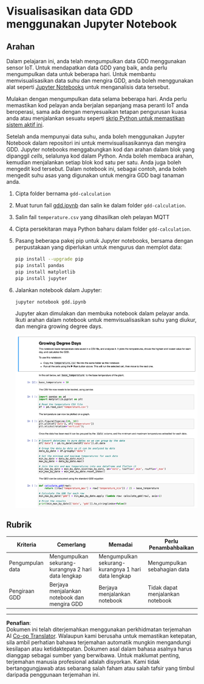 <!--
CO_OP_TRANSLATOR_METADATA:
{
  "original_hash": "1e21b012c6685f8bf73e0e76cdca3347",
  "translation_date": "2025-08-27T21:27:09+00:00",
  "source_file": "2-farm/lessons/1-predict-plant-growth/assignment.md",
  "language_code": "ms"
}
-->
# Visualisasikan data GDD menggunakan Jupyter Notebook

## Arahan

Dalam pelajaran ini, anda telah mengumpulkan data GDD menggunakan sensor IoT. Untuk mendapatkan data GDD yang baik, anda perlu mengumpulkan data untuk beberapa hari. Untuk membantu memvisualisasikan data suhu dan mengira GDD, anda boleh menggunakan alat seperti [Jupyter Notebooks](https://jupyter.org) untuk menganalisis data tersebut.

Mulakan dengan mengumpulkan data selama beberapa hari. Anda perlu memastikan kod pelayan anda berjalan sepanjang masa peranti IoT anda beroperasi, sama ada dengan menyesuaikan tetapan pengurusan kuasa anda atau menjalankan sesuatu seperti [skrip Python untuk memastikan sistem aktif ini](https://github.com/jaqsparow/keep-system-active).

Setelah anda mempunyai data suhu, anda boleh menggunakan Jupyter Notebook dalam repositori ini untuk memvisualisasikannya dan mengira GDD. Jupyter notebooks menggabungkan kod dan arahan dalam blok yang dipanggil *cells*, selalunya kod dalam Python. Anda boleh membaca arahan, kemudian menjalankan setiap blok kod satu per satu. Anda juga boleh mengedit kod tersebut. Dalam notebook ini, sebagai contoh, anda boleh mengedit suhu asas yang digunakan untuk mengira GDD bagi tanaman anda.

1. Cipta folder bernama `gdd-calculation`

1. Muat turun fail [gdd.ipynb](./code-notebook/gdd.ipynb) dan salin ke dalam folder `gdd-calculation`.

1. Salin fail `temperature.csv` yang dihasilkan oleh pelayan MQTT

1. Cipta persekitaran maya Python baharu dalam folder `gdd-calculation`.

1. Pasang beberapa pakej pip untuk Jupyter notebooks, bersama dengan perpustakaan yang diperlukan untuk mengurus dan memplot data:

    ```sh
    pip install --upgrade pip
    pip install pandas
    pip install matplotlib
    pip install jupyter
    ```

1. Jalankan notebook dalam Jupyter:

    ```sh
    jupyter notebook gdd.ipynb
    ```

    Jupyter akan dimulakan dan membuka notebook dalam pelayar anda. Ikuti arahan dalam notebook untuk memvisualisasikan suhu yang diukur, dan mengira growing degree days.

    ![The jupyter notebook](../../../../../translated_images/gdd-jupyter-notebook.c5b52cf21094f158a61f47f455490fd95f1729777ff90861a4521820bf354cdc.ms.png)

## Rubrik

| Kriteria | Cemerlang | Memadai | Perlu Penambahbaikan |
| -------- | --------- | -------- | -------------------- |
| Pengumpulan data | Mengumpulkan sekurang-kurangnya 2 hari data lengkap | Mengumpulkan sekurang-kurangnya 1 hari data lengkap | Mengumpulkan sebahagian data |
| Pengiraan GDD | Berjaya menjalankan notebook dan mengira GDD | Berjaya menjalankan notebook | Tidak dapat menjalankan notebook |

---

**Penafian**:  
Dokumen ini telah diterjemahkan menggunakan perkhidmatan terjemahan AI [Co-op Translator](https://github.com/Azure/co-op-translator). Walaupun kami berusaha untuk memastikan ketepatan, sila ambil perhatian bahawa terjemahan automatik mungkin mengandungi kesilapan atau ketidaktepatan. Dokumen asal dalam bahasa asalnya harus dianggap sebagai sumber yang berwibawa. Untuk maklumat penting, terjemahan manusia profesional adalah disyorkan. Kami tidak bertanggungjawab atas sebarang salah faham atau salah tafsir yang timbul daripada penggunaan terjemahan ini.